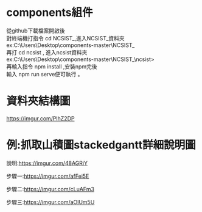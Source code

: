 # components組件

從github下載檔案開啟後<br>
對終端機打指令 cd  NCSIST_,進入NCSIST_資料夾 <br>
ex:C:\Users\Desktop\components-master\NCSIST_<br>
再打 cd ncsist  , 進入ncsist資料夾<br>
ex:C:\Users\Desktop\components-master\NCSIST_\ncsist><br>
再輸入指令 npm install ,安裝npm完後<br>
輸入 npm run serve便可執行  。

# 資料夾結構圖

https://imgur.com/PlhZ2DP

# 例:抓取山積圖stackedgantt詳細說明圖

說明:https://imgur.com/48AGRiY

步驟一:https://imgur.com/afFei5E

步驟二:https://imgur.com/cLuAFm3

步驟三:https://imgur.com/aOlUm5U

